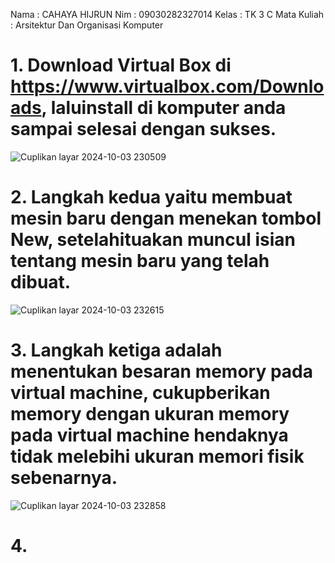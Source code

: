 Nama : CAHAYA HIJRUN
Nim : 09030282327014
Kelas : TK 3 C
Mata Kuliah : Arsitektur Dan Organisasi Komputer

# 1. Download Virtual Box di https://www.virtualbox.com/Downloads, laluinstall di komputer anda sampai selesai dengan sukses.
![Cuplikan layar 2024-10-03 230509](https://github.com/user-attachments/assets/2245bb5d-1744-47e2-babc-b5ad568e8f8e)

# 2. Langkah kedua yaitu membuat mesin baru dengan menekan tombol New, setelahituakan muncul isian tentang mesin baru yang telah dibuat.
![Cuplikan layar 2024-10-03 232615](https://github.com/user-attachments/assets/78a0af6f-21ff-49cb-9795-a9bfb13c8568)

# 3. Langkah ketiga adalah menentukan besaran memory pada virtual machine, cukupberikan memory dengan ukuran memory pada virtual machine hendaknya tidak melebihi ukuran memori fisik sebenarnya.
![Cuplikan layar 2024-10-03 232858](https://github.com/user-attachments/assets/4d4111d0-8bfb-48f9-867f-0fa78f24546c)

# 4. 
